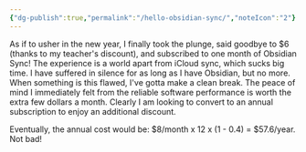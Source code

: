 ```yaml
---
{"dg-publish":true,"permalink":"/hello-obsidian-sync/","noteIcon":"2"}
---
```


As if to usher in the new year, I finally took the plunge, said goodbye to $6 (thanks to my teacher's discount), and subscribed to one month of Obsidian Sync! The experience is a world apart from iCloud sync, which sucks big time. I have suffered in silence for as long as I have Obsidian, but no more. When something is this flawed, I've gotta make a clean break. The peace of mind I immediately felt from the reliable software performance is worth the extra few dollars a month. Clearly I am looking to convert to an annual subscription to enjoy an additional discount.

Eventually, the annual cost would be: $8/month x 12 x (1 - 0.4) = $57.6/year. Not bad!